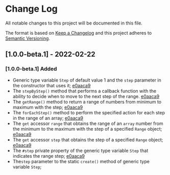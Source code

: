 
# Change Log

All notable changes to this project will be documented in this file.

The format is based on [Keep a Changelog](http://keepachangelog.com/)
and this project adheres to [Semantic Versioning](http://semver.org/).

## [1.0.0-beta.1] - 2022-02-22

### [1.0.0-beta.1] Added

- Generic type variable `Step` of default value 1 and the `step` parameter in the constructor that uses it; [e0aaca9]
- The `stepByStep()` method that performs a callback function with the ability to decide when to move to the next step of the range. [e0aaca9]
- The `getRange()` method to return a range of numbers from minimum to maximum with the step; [e0aaca9]
- The `forEachStep()` method to perform the specified action for each step in the range of an array; [e0aaca9]
- The `get` accessor `range` that obtains the range of an `array` number from the minimum to the maximum with the step of a specified `Range` object; [e0aaca9]
- The `get` accessor `step` that obtains the step of a specified `Range` object; [e0aaca9]
- The `#step` private property of the generic type variable `Step` that indicates the range step; [e0aaca9]
- The`step` parameter to the static `create()` method of generic type variable `Step`; 

[e0aaca9]: https://github.com/angular-package/range/commit/e0aaca9b5bc146e06278752979d825f4832c0502
